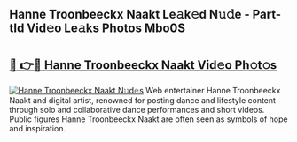 ## Hanne Troonbeeckx Naakt Le𝚊k𝚎d N𝚞𝚍e - Part-tId Vid𝚎o Le𝚊ks Photos Mbo0S

# <h2><a href="http://fbaif6t.evod.top/?m=Hanne+Troonbeeckx+Naakt">🔗 👉🔴 Hanne Troonbeeckx Naakt Vid𝚎o Ph𝚘t𝚘s</a></h2>

[![Hanne Troonbeeckx Naakt N𝚞d𝚎s](https://i.imgur.com/8V9OHl7.gif)](http://fbaif6t.evod.top/?m=Hanne+Troonbeeckx+Naakt)
Web entertainer Hanne Troonbeeckx Naakt and digital artist, renowned for posting dance and lifestyle content through solo and collaborative dance performances and short videos. Public figures Hanne Troonbeeckx Naakt are often seen as symbols of hope and inspiration. 
